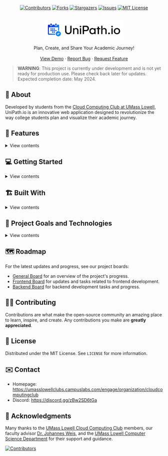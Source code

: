 
<div style="text-align: center;">

[![Contributors](https://img.shields.io/github/contributors/UMLCloudComputing/UniPath.io.svg?style=for-the-badge)](https://github.com/UMLCloudComputing/UniPath.io/graphs/contributors)
[![Forks](https://img.shields.io/github/forks/UMLCloudComputing/UniPath.io.svg?style=for-the-badge)](https://github.com/UMLCloudComputing/UniPath.io/network/members)
[![Stargazers](https://img.shields.io/github/stars/UMLCloudComputing/UniPath.io.svg?style=for-the-badge)](https://github.com/UMLCloudComputing/UniPath.io/stargazers)
[![Issues](https://img.shields.io/github/issues/UMLCloudComputing/UniPath.io.svg?style=for-the-badge)](https://github.com/UMLCloudComputing/UniPath.io/issues)
[![MIT License](https://img.shields.io/github/license/UMLCloudComputing/UniPath.io.svg?style=for-the-badge)](https://github.com/UMLCloudComputing/UniPath.io/blob/master/LICENSE)

</div>

<br />
<div align="center">
    <a href="https://github.com/UMLCloudComputing/UniPath.io">
        <img src="./docs/Images/logo_background_white.png" alt="Logo" width="50%" height="50%">
    </a>
    <p align="center">
        Plan, Create, and Share Your Academic Journey!
        <br />
        <br />
        <a href="https://www.unipath.io">View Demo</a>
        ·
        <a href="https://github.com/UMLCloudComputing/UniPath.io/issues">Report Bug</a>
        ·
        <a href="https://github.com/UMLCloudComputing/UniPath.io/issues">Request Feature</a>
    </p>
</div>

> **WARNING**: This project is currently under development and is not yet ready for production use. Please check back later for updates. Expected completion date: May 2024.


## 📘 About

Developed by students from the [Cloud Computing Club at UMass Lowell](https://umasslowellclubs.campuslabs.com/engage/organization/cloudcomputingclub), UniPath.io is an innovative web application designed to revolutionize the way college students plan and visualize their academic journey.

## 🚀 Features

<details>
<summary>View contents</summary>

- 💎 **Degree Path Planning**
    - Craft a detailed degree plan by entering courses and their prerequisites.
    - Define your academic goals and structure your semesters ahead.
    - Input and manage degree requirements to ensure all academic goals are met.

- 📊 **Visual Progress Tracking & Analysis**
    - Get a clear visual representation of your academic journey with color-coded progress indicators.
    - Define and visualize prerequisites and co-requisites to understand course sequences.
    - Our system analyzes your plan to confirm the validity of your course sequence.

- 👥 **Collaborative Planning & Community Engagement**
    - Share your degree pathway with peers and advisors for collaborative planning and feedback.
    - Compare your academic plan with others to explore different pathways and find the best fit for your educational aspirations.
    - Engage with a community of students navigating their own academic paths, share insights, and gain inspiration.

</details>

## 💻 Getting Started

<details>
<summary>View contents</summary>

### ⚠️ Prerequisites

- Node.js and NPM or Docker for running the application.
- AWS account for AWS Amplify.

### 🔽 Installation

1. Clone the repository:

    ```sh
    git clone https://github.com/UMLCloudComputing/UniPath.io.git
    ```

2. Navigate to the project directory:

    ```sh
    cd UniPath.io
    ```

3. Install NPM packages:

    ```sh
    npm install
    ```

### 🛠️ Setup AWS Amplify CLI

First, install the AWS Amplify CLI globally:

```sh
npm install -g @aws-amplify/cli
```

#### Configure Amplify Profile

- Make a new profile: 

    ```sh
    npx amplify configure profile
    ```

    Hit Enter.

    Note: If there's already a profile, then use:

    ```sh
    npx amplify configure profile --name [insert name of profile you want here]
    ```

    It should automatically switch.

#### Add Secrets

1. **Navigate to Amplify Console for Secrets**: For Cloud Computing Club members, go to the [Amplify console (All apps > UniPath.io > Secret management)](https://us-east-1.console.aws.amazon.com/amplify/apps/d3c5lsis3camij/variables) and copy the values for below. For others, you will need to generate your own client ID and secret with your google account.

2. **Configure Google Client ID**:

    ```sh
    amplify configure secret set GOOGLE_CLIENT_ID [your_client_id_here]
    ```

    Replace `[your_client_id_here]` from the client ID above, then paste in the value. Hit enter.

3. **Configure Google Client Secret**:

    ```sh
    amplify configure secret set GOOGLE_CLIENT_SECRET [your_client_secret_here]
    ```

    Replace `[your_client_secret_here]` from the client secret secret, then paste in the value. Hit enter.

### ▶️ Running the Application

To run the application locally, you need to run the Amplify sandbox command to create the backend cloud resources and the npm run dev command for the frontend. You will need to keep both commands running in two separate terminals.

Start the Amplify sandbox command. This will provision the AWS backend resources. Keep this command running in the background.

```sh
npx amplify sandbox
```

Open a new terminal and start the frontend application:

```sh
npm run dev
```

Visit <http://localhost:3000> to view UniPath.io in your browser.


</details>


## 🏗 Built With

<details>
<summary>View contents</summary>

- Front End
    - ![React JS](https://img.shields.io/badge/React_JS-20232A?style=for-the-badge&logo=react&logoColor=61DAFB)
    - ![Next JS](https://img.shields.io/badge/Next_JS-000000?style=for-the-badge&logo=next.js&logoColor=white)
    - ![MUI](https://img.shields.io/badge/MUI-007FFF?style=for-the-badge&logo=mui&logoColor=white)

- Back End
    - ![AWS Amplify](https://img.shields.io/badge/AWS_Amplify-FF9900?style=for-the-badge&logo=awsamplify&logoColor=white)
    - ![AWS DynamoDB](https://img.shields.io/badge/AWS_DynamoDB-4053D6?style=for-the-badge&logo=amazon-dynamodb&logoColor=white)
    - ![AWS Lambda](https://img.shields.io/badge/AWS_Lambda-FF9900?style=for-the-badge&logo=awslambda&logoColor=white)

- Other Tools/Technologies:
    - ![git](https://img.shields.io/badge/Git-F05032?style=for-the-badge&logo=git&logoColor=white)
    - ![Docker](https://img.shields.io/badge/Docker-2496ED?style=for-the-badge&logo=docker&logoColor=white)
    - ![Infastructure as Code](https://img.shields.io/badge/Infastructure_as_Code-FFA500?style=for-the-badge&logo=terraform&logoColor=white)

</details>

## 📝 Project Goals and Technologies

<details>
<summary>View contents</summary>

- **Project Management**: Apply agile methodologies such as Scrum and Kanban to enhance collaboration and efficiency.

    ![Scrum](https://img.shields.io/badge/-Scrum-blue?style=for-the-badge&logo=scrumalliance)
    ![Kanban](https://img.shields.io/badge/-Kanban-green?style=for-the-badge&logo=kanban)

- **Cloud Computing**: Gain in-depth knowledge of AWS services and cloud-native solutions.

    ![AWS](https://img.shields.io/badge/-AWS-orange?style=for-the-badge&logo=Amazon-AWS)
    ![Cloud Native](https://img.shields.io/badge/-Cloud%20Native-blue?style=for-the-badge&logo=Cloud-Native-Computing-Foundation)

- **DevOps**: Master continuous integration, continuous deployment, and infrastructure as code.

    ![CI/CD](https://img.shields.io/badge/-CI%2FCD-brightgreen?style=for-the-badge&logo=Jenkins)
    ![Infrastructure as Code](https://img.shields.io/badge/-Infrastructure%20as%20Code-lightgrey?style=for-the-badge&logo=terraform)

- **Software Engineering (SWE)**: Embrace best practices, design patterns, and modern development techniques, including version control with Git.

    ![Best Practices](https://img.shields.io/badge/-Best%20Practices-ff69b4?style=for-the-badge)
    ![Design Patterns](https://img.shields.io/badge/-Design%20Patterns-9cf?style=for-the-badge)
    ![Git](https://img.shields.io/badge/-Git-F05032?style=for-the-badge&logo=git)

- **Frontend Web Development**: Develop dynamic and responsive web applications using JavaScript and modern frameworks.

    ![JavaScript](https://img.shields.io/badge/-JavaScript-F7DF1E?style=for-the-badge&logo=javascript)
    ![React](https://img.shields.io/badge/-React-20232A?style=for-the-badge&logo=react)

</details>


## 🗺️ Roadmap

For the latest updates and progress, see our project boards:

- [General Board](https://github.com/orgs/UMLCloudComputing/projects/1/views/1) for an overview of the project's progress.
- [Frontend Board](https://github.com/orgs/UMLCloudComputing/projects/3/views/1) for updates and tasks related to frontend development.
- [Backend Board](https://github.com/orgs/UMLCloudComputing/projects/6/views/1) for backend development tasks and progress.


## 👨‍💻 Contributing

Contributions are what make the open-source community an amazing place to learn, inspire, and create. Any contributions you make are **greatly appreciated**.

## 📄 License

Distributed under the MIT License. See `LICENSE` for more information.

## ✉️ Contact

- Homepage: <https://umasslowellclubs.campuslabs.com/engage/organization/cloudcomputingclub>
- Discord: <https://discord.gg/zBw2SD6tGa>

## 🎉 Acknowledgments

Many thanks to the [UMass Lowell Cloud Computing Club](https://umasslowellclubs.campuslabs.com/engage/organization/cloudcomputingclub) members, our faculty advisor [Dr. Johannes Weis](https://www.uml.edu/sciences/computer-science/people/weis-johannes.aspx), and the [UMass Lowell Computer Science Department](https://www.uml.edu/Sciences/computer-science/) for their support and guidance.


[![Contributors](https://contributors-img.web.app/image?repo=UMLCloudComputing/UniPath.io)](https://github.com/UMLCloudComputing/UniPath.io/graphs/contributors)
